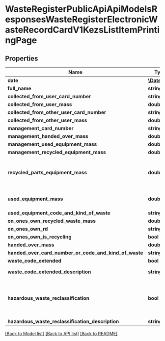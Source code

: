 # WasteRegisterPublicApiApiModelsResponsesWasteRegisterElectronicWasteRecordCardV1KezsListItemPrintingPage

## Properties
Name | Type | Description | Notes
------------ | ------------- | ------------- | -------------
**date** | [**\DateTime**](\DateTime.md) | Data | [optional] 
**full_name** | **string** |  | [optional] 
**collected_from_user_card_number** | **string** |  | [optional] 
**collected_from_user_mass** | **double** |  | [optional] 
**collected_from_other_user_card_number** | **string** |  | [optional] 
**collected_from_other_user_mass** | **double** |  | [optional] 
**management_card_number** | **string** |  | [optional] 
**management_handed_over_mass** | **double** |  | [optional] 
**management_used_equipment_mass** | **double** |  | [optional] 
**management_recycled_equipment_mass** | **double** |  | [optional] 
**recycled_parts_equipment_mass** | **double** | Masa zużytego sprzętu przeznaczonego do ponownego użycia | [optional] 
**used_equipment_mass** | **double** | Masa przetwarzanego sprzętu | [optional] 
**used_equipment_code_and_kind_of_waste** | **string** |  | [optional] 
**on_ones_own_recycled_waste_mass** | **double** |  | [optional] 
**on_ones_own_rd** | **string** |  | [optional] 
**on_ones_own_is_recycling** | **bool** |  | [optional] 
**handed_over_mass** | **double** |  | [optional] 
**handed_over_card_number_or_code_and_kind_of_waste** | **string** |  | [optional] 
**waste_code_extended** | **bool** | Kod ex | [optional] 
**waste_code_extended_description** | **string** | Rodzaj odpadu ex | [optional] 
**hazardous_waste_reclassification** | **bool** | Zmiana statusu odpadów niebezpiecznych na odpady inne niż niebezpieczne | [optional] 
**hazardous_waste_reclassification_description** | **string** | Rodzaj odpadu | [optional] 

[[Back to Model list]](../README.md#documentation-for-models) [[Back to API list]](../README.md#documentation-for-api-endpoints) [[Back to README]](../README.md)


